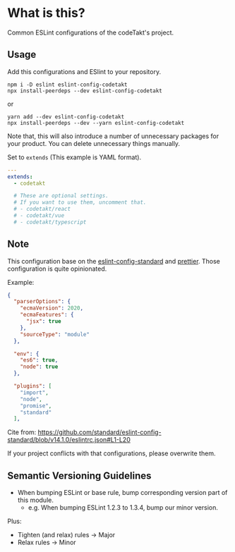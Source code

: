 # What is this?

Common ESLint configurations of the codeTakt's project.

## Usage

Add this configurations and ESlint to your repository.

    npm i -D eslint eslint-config-codetakt
    npx install-peerdeps --dev eslint-config-codetakt

or

    yarn add --dev eslint-config-codetakt
    npx install-peerdeps --dev --yarn eslint-config-codetakt

Note that, this will also introduce a number of unnecessary packages for your product. You can delete unnecessary things manually.

Set to `extends` (This example is YAML format).

```yaml
---
extends:
  - codetakt

  # These are optional settings.
  # If you want to use them, uncomment that.
  # - codetakt/react
  # - codetakt/vue
  # - codetakt/typescript
```

## Note

This configuration base on the [eslint-config-standard][] and [prettier][]. Those configuration is quite opinionated.

Example:

```json
{
  "parserOptions": {
    "ecmaVersion": 2020,
    "ecmaFeatures": {
      "jsx": true
    },
    "sourceType": "module"
  },

  "env": {
    "es6": true,
    "node": true
  },

  "plugins": [
    "import",
    "node",
    "promise",
    "standard"
  ],
```

Cite from: <https://github.com/standard/eslint-config-standard/blob/v14.1.0/eslintrc.json#L1-L20>

If your project conflicts with that configurations, please overwrite them.

[eslint-config-standard]: https://github.com/standard/eslint-config-standard "ESLint Config for JavaScript Standard Style."
[prettier]: https://prettier.io/docs/en/integrating-with-linters.html "Integrating with Linters · Prettier"

## Semantic Versioning Guidelines

- When bumping ESLint or base rule, bump corresponding version part of this module.
  - e.g. When bumping ESLint 1.2.3 to 1.3.4, bump our minor version.

Plus:

- Tighten (and relax) rules -> Major
- Relax rules -> Minor
